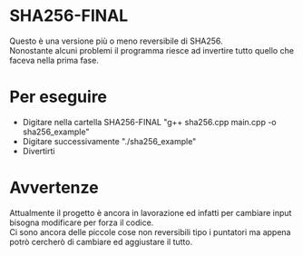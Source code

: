 # SHA256-FINAL

Questo è una versione più o meno reversibile di SHA256.  
Nonostante alcuni problemi il programma riesce ad invertire tutto quello che faceva nella prima fase.

# Per eseguire

- Digitare nella cartella SHA256-FINAL "g++ sha256.cpp main.cpp -o sha256_example"
- Digitare successivamente "./sha256_example"
- Divertirti

# Avvertenze

Attualmente il progetto è ancora in lavorazione ed infatti per cambiare input bisogna modificare per forza il codice.  
Ci sono ancora delle piccole cose non reversibili tipo i puntatori  ma appena potrò cercherò di cambiare ed aggiustare il tutto.


